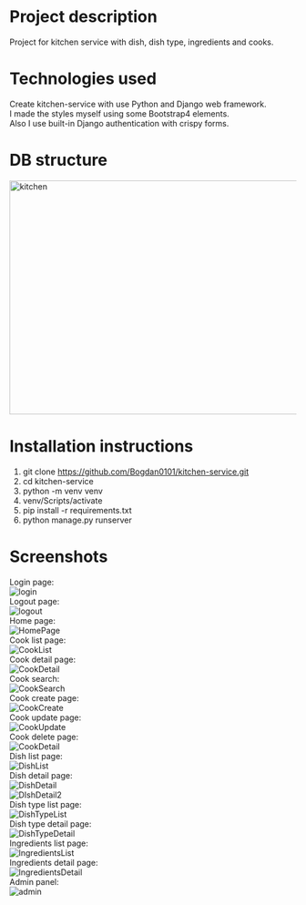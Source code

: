 ﻿# Project description  
Project for kitchen service with dish, dish type, ingredients and cooks.
# Technologies used
Create kitchen-service with use Python and Django web framework.<br>
I made the styles myself using some Bootstrap4 elements.<br>
Also I use built-in Django authentication with crispy forms.<br>
# DB structure<br>
<img width="551" height="411" alt="kitchen" src="https://github.com/user-attachments/assets/d54d5641-1fb3-4549-9c22-b73c3fa38352" /> <br>

# Installation instructions
1. git clone https://github.com/Bogdan0101/kitchen-service.git
2. cd kitchen-service <br>
3. python -m venv venv <br>
4. venv/Scripts/activate <br>
5. pip install -r requirements.txt <br>
6. python manage.py runserver <br>

# Screenshots  
Login page:<br>
![login](https://github.com/user-attachments/assets/a3fc5926-974f-42d5-9cb8-46b42f9faeaf)<br>
Logout page:<br>
![logout](https://github.com/user-attachments/assets/e683f99d-17ed-494f-a8fe-47b7b03b0588)<br>
Home page:<br>
![HomePage](https://github.com/user-attachments/assets/9a3e3dfa-db34-4232-8f40-dc8d40a81e61)<br>
Cook list page:<br>
![CookList](https://github.com/user-attachments/assets/1c3b2675-6cba-44af-a27b-57b2631a068b)<br>
Cook detail page:<br>
![CookDetail](https://github.com/user-attachments/assets/7bf3a37d-3c38-4a8d-a4e8-32409830a7c4)<br>
Cook search:<br>
![CookSearch](https://github.com/user-attachments/assets/91926039-b210-4def-aec5-3e25e1c45d27)<br>
Cook create page:<br>
![CookCreate](https://github.com/user-attachments/assets/5f8a7585-911e-4bf2-9471-1ff33aa3c900)<br>
Cook update page:<br>
![CookUpdate](https://github.com/user-attachments/assets/f9b4453b-ebb9-418e-8c62-4eb5b1a702e2)<br>
Cook delete page:<br>
![CookDetail](https://github.com/user-attachments/assets/c58d9972-e29e-4c50-b494-e2e840cdc2d5)<br>
Dish list page:<br>
![DishList](https://github.com/user-attachments/assets/310d2f2c-b99b-4df2-9162-f556e7571dcd)<br>
Dish detail page:<br>
![DishDetail](https://github.com/user-attachments/assets/58fb67d8-0d02-410b-9683-1210df32e781)<br>
![DIshDetail2](https://github.com/user-attachments/assets/ecba6615-0f12-47a3-8553-9299e4c84eb2)<br>
Dish type list page:<br>
![DishTypeList](https://github.com/user-attachments/assets/723431a5-f977-474b-b811-5f731df342fc)<br>
Dish type detail page:<br>
![DishTypeDetail](https://github.com/user-attachments/assets/bdd7e4fb-43e8-4bf8-bfb0-0c9e0c95c594)<br>
Ingredients list page:<br>
![IngredientsList](https://github.com/user-attachments/assets/73975df3-3c96-43e9-9ee1-d6ea20a531ae)<br>
Ingredients detail page:<br>
![IngredientsDetail](https://github.com/user-attachments/assets/a0d1d18d-efef-4496-ad61-941524227a68)<br>
Admin panel:<br>
![admin](https://github.com/user-attachments/assets/28548393-7e83-4632-8038-5bfb66abdf0d)

